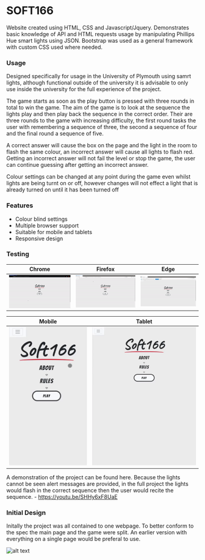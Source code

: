 # SOFT166

Website created using HTML, CSS and Javascript/Jquery. Demonstrates basic knowledge of API and HTML requests usage by manipulating Phillips Hue smart lights using JSON. Bootstrap was used as a general framework with custom CSS used where needed. 

### Usage
Designed specifically for usage in the University of Plymouth using samrt lights, although functional outside of the university it is advisable to only use inside the university for the full experience of the project.

The game starts as soon as the play button is pressed with three rounds in total to win the game. The aim of the game is to look at the sequence the lights play and then play back the sequence in the correct order. Their are three rounds to the game with increasing difficulty, the first round tasks the user with remembering a sequence of three, the second a sequence of four and the final round a sequence of five. 

A correct answer will cause the box on the page and the light in the room to flash the same colour, an incorrect answer will cause all lights to flash red. Getting an incorrect answer will not fail the level or stop the game, the user can continue guessing after getting an incorrect answer.

Colour settings can be changed at any point during the game even whilst lights are being turnt on or off, however changes will not effect a light that is already turned on until it has been turned off

### Features
* Colour blind settings
* Multiple browser support
* Suitable for mobile and tablets
* Responsive design

### Testing

| Chrome        | Firefox         | Edge|
| ------------- | ------------- |------- |
| ![alt text](https://github.com/JamieTremaine/SOFT166/blob/master/Documentation/Img/chrome.gif "Chrome")  |  ![alt text](https://github.com/JamieTremaine/SOFT166/blob/master/Documentation/Img/firefox.gif "Firefox")  |![alt text](https://github.com/JamieTremaine/SOFT166/blob/master/Documentation/Img/edge.gif "Edge") |

| Mobile        | Tablet        |
| ------------- | ------------- |
| ![alt text](https://github.com/JamieTremaine/SOFT166/blob/master/Documentation/Img/mobile.gif "Mobile")  |  ![alt text](https://github.com/JamieTremaine/SOFT166/blob/master/Documentation/Img/tablet.gif "Tablet")  


A demonstration of the project can be found here. Because the lights cannot be seen alert messages are provided, in the full project the lights would flash in the correct sequence then the user would recite the sequence. - https://youtu.be/SHHy6xF8UaE

### Initial Design

Initally the project was all contained to one webpage. To better conform to the spec the main page and the game were split. An earlier version with everything on a single page would be preferal to use.

![alt text](https://github.com/JamieTremaine/SOFT166/blob/master/Documentation/Img/InitalDesign.gif "Inital Design")


